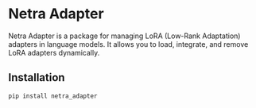 # Netra Adapter

Netra Adapter is a package for managing LoRA (Low-Rank Adaptation) adapters in language models. It allows you to load, integrate, and remove LoRA adapters dynamically.

## Installation

```sh
pip install netra_adapter
